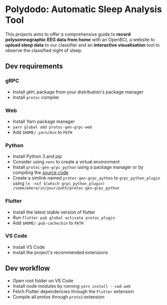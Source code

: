 # Polydodo: Automatic Sleep Analysis Tool

This projects aims to offer a comprehensive guide to **record polysomnographic EEG data from home** with an OpenBCI, a website to **upload sleep data** to our classifier and an **interactive visualisation** tool to observe the classified night of sleep.

## Dev requirements

### gRPC

- Install `gRPC` package from your distribution's package manager
- Install `protoc` compiler

### Web

- Install Yarn package manager
- `yarn global add protoc-gen-grpc-web`
- Add `$HOME/.yarn/bin` to `PATH`

### Python

- Install Python 3 and pip
- Consider using `venv` to create a virtual environment
- Install `protoc-gen-grpc_python` using a package manager or by compiling the [source code](https://github.com/grpc/grpc) 
- Create a simlink named `protoc-gen-grpc_python` to `grpc_python_plugin` using `ln -nsf $(which grpc_python_plugin) /some/where/in/your/path/protoc-gen-grpc_python`

### Flutter

- Install the latest stable version of flutter
- Run `flutter pub global activate protoc_plugin`
- Add `$HOME/.pub-cache/bin` to `PATH`

### VS Code

- Install VS Code
- Install the project's recommended extensions

## Dev workflow

- Open root folder on VS Code
- Install node modules by running `yarn install --cwd web`
- Fetch Flutter dependencies through the `Flutter` extension
- Compile all protos through `proto3` extension
